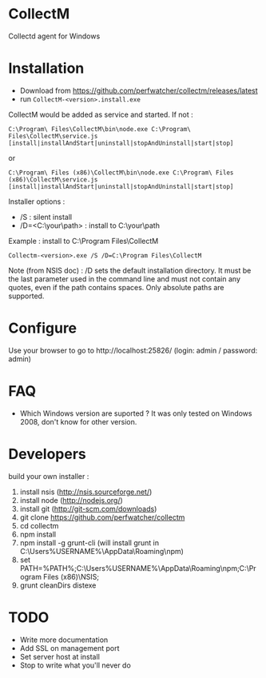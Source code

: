 CollectM
========

Collectd agent for Windows

Installation
============

* Download from https://github.com/perfwatcher/collectm/releases/latest
* run `CollectM-<version>.install.exe`

CollectM would be added as service and started. If not :
```
C:\Program\ Files\CollectM\bin\node.exe C:\Program\ Files\CollectM\service.js [install|installAndStart|uninstall|stopAndUninstall|start|stop]
```
or
```
C:\Program\ Files (x86)\CollectM\bin\node.exe C:\Program\ Files (x86)\CollectM\service.js [install|installAndStart|uninstall|stopAndUninstall|start|stop]
```

Installer options :
* /S : silent install
* /D=&lt;C:\your\path&gt; : install to C:\your\path

Example : install to C:\Program Files\CollectM

```
Collectm-<version>.exe /S /D=C:\Program Files\CollectM
```
Note (from NSIS doc) :
/D sets the default installation directory. It must be the last parameter used in the command line and must not contain any quotes, even if the path contains spaces. Only absolute paths are supported.

Configure
=========

Use your browser to go to http://localhost:25826/ (login: admin / password: admin)

FAQ
===
* Which Windows version are suported ? It was only tested on Windows 2008, don't know for other version.

Developers
==========
build your own installer :

1. install nsis (http://nsis.sourceforge.net/)
2. install node (http://nodejs.org/)
3. install git (http://git-scm.com/downloads)
4. git clone https://github.com/perfwatcher/collectm
5. cd collectm
6. npm install
7. npm install -g grunt-cli (will install grunt in C:\Users\%USERNAME%\AppData\Roaming\npm)
8. set PATH=%PATH%;C:\Users\%USERNAME%\AppData\Roaming\npm\;C:\Program Files (x86)\NSIS\;
9. grunt cleanDirs distexe

TODO
====
* Write more documentation
* Add SSL on management port
* Set server host at install
* Stop to write what you'll never do
